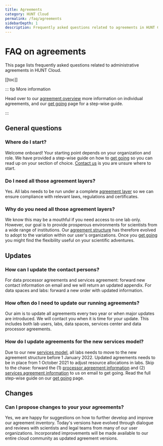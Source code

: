 ```yaml
---
title: Agreements
category: HUNT Cloud
permalink: /faq/agreements
sidebarDepth: 1
description: Frequently asked questions related to agreements in HUNT Cloud.
---
```


# FAQ on agreements

This page lists frequently asked questions related to administrative agreements in HUNT Cloud.

[[toc]]

::: tip More information

Head over to our [agreement overview](/agreements/overview/) more information on individual agreements, and our [get going](/agreements/get-going/) page for a step-wise guide.

::: 

## General questions

### Where do I start? 

Welcome onboard! Your starting point depends on your organization and role. We have provided a step-wise guide on how to [get going](/agreements/get-going/) so you can read up on your section of choice. [Contact us](/contact) is you are unsure where to start. 

### Do I need all those agreement layers? 

Yes. All labs needs to be run under a complete [agreement layer](/agreements/overview/#overview) so we can ensure compliance with relevant laws, regulations and certificates.

### Why do you need all those agreement layers? 

We know this may be a mouthful if you need access to one lab only. However, our goal is to provide prosperous environments for scientists from a wide range of institutions. Our [agreement structure](/agreements/overview/#overview) has therefore evolved to adopt to the variation within our user's organizations. Once you [get going](/agreements/get-going/) you might find the flexibility useful on your scientific adventures.



## Updates

### How can I update the contact persons? 

For data processor agreements and services agreement: forward new contact information on email and we will return an updated appendix. For data spaces and labs: forward a new order with updated information. 

### How often do I need to update our running agreements? 

Our aim is to update all agreements every two year or when major updates are introduced. We will contact you when it is time for your update. This includes both lab users, labs, data spaces, services center and data processor agreements.

### How do I update agreements for the new services model? 

Due to our new [services model](/services/services-model/), all labs needs to move to the new agreement structure before 1 January 2022. Updated agreements needs to be in place from 1 October 2021 to adjust resource allocations in labs. Skip to the chase: forward the (1) [processor agreement information](/agreements/get-going/#_6-forward-required-processor-agreement-information-to-hunt-cloud) and (2) [services agreement information](/agreements/get-going/#_2-forward-required-services-agreement-information-to-hunt-cloud) to us on email to get going. Read the full step-wise guide on our [get going](/agreements/get-going/) page.


## Changes

### Can I propose changes to your your agreements? 

Yes, we are happy for suggestions on how to further develop and improve our agreement inventory.  Today's versions have evolved through dialogue and reviews with scientists and legal teams from many of our user organizations. Incorporated improvements will be made available to our entire cloud community as updated agreement versions.




